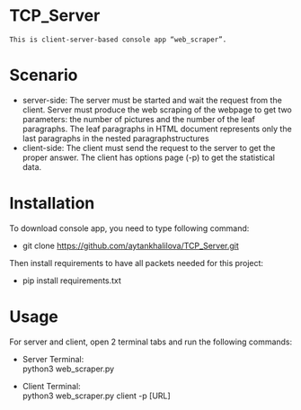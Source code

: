# TCP_Server
    This is client-server-based console app “web_scraper”.
 # Scenario 
 * server-side: The server must be started and wait the request from the client. Server must produce the web scraping of the webpage to get two parameters:
the number of pictures and the number of the leaf paragraphs. The leaf paragraphs in HTML document represents only the last paragraphs in the nested paragraphstructures
 * client-side: The client must send the request to the server to get the proper answer. The client has options page (-p) to get the statistical data.
    
# Installation
 To download console app, you need to type following command:<br/>
  * git clone https://github.com/aytankhalilova/TCP_Server.git<br/>
  
 Then install requirements to have all packets needed for this project:<br/>
 * pip install requirements.txt<br/>
 
 # Usage
 For server and client, open 2 terminal tabs and run the following commands:
 * Server Terminal:<br />
      python3 web_scraper.py <br />
 
 * Client Terminal: <br />
      python3 web_scraper.py client -p [URL]
